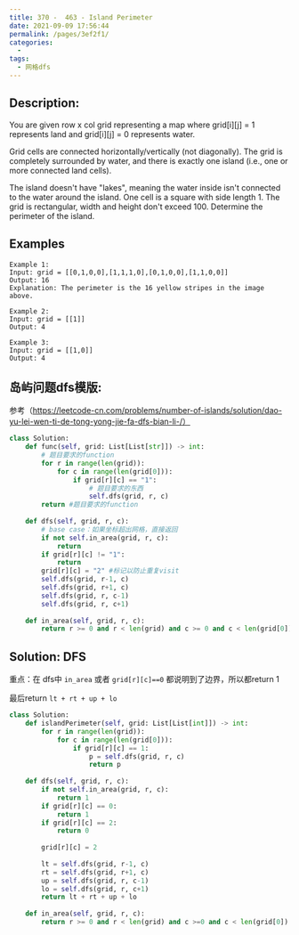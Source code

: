 ```yaml
---
title: 370 -  463 - Island Perimeter
date: 2021-09-09 17:56:44
permalink: /pages/3ef2f1/
categories:
  - 
tags:
  - 网格dfs
---
```

## Description:
You are given row x col grid representing a map where grid[i][j] = 1 represents land and grid[i][j] = 0 represents water.

Grid cells are connected horizontally/vertically (not diagonally). The grid is completely surrounded by water, and there is exactly one island (i.e., one or more connected land cells).

The island doesn't have "lakes", meaning the water inside isn't connected to the water around the island. One cell is a square with side length 1. The grid is rectangular, width and height don't exceed 100. Determine the perimeter of the island.


## Examples
```
Example 1:
Input: grid = [[0,1,0,0],[1,1,1,0],[0,1,0,0],[1,1,0,0]]
Output: 16
Explanation: The perimeter is the 16 yellow stripes in the image above.

Example 2:
Input: grid = [[1]]
Output: 4

Example 3:
Input: grid = [[1,0]]
Output: 4
```
## 岛屿问题dfs模版:
参考（https://leetcode-cn.com/problems/number-of-islands/solution/dao-yu-lei-wen-ti-de-tong-yong-jie-fa-dfs-bian-li-/）
```python
class Solution:
    def func(self, grid: List[List[str]]) -> int:
        # 题目要求的function
        for r in range(len(grid)):
            for c in range(len(grid[0])):
                if grid[r][c] == "1":
                    # 题目要求的东西
                    self.dfs(grid, r, c)
        return #题目要求的function
        
    def dfs(self, grid, r, c):
        # base case：如果坐标超出网格，直接返回
        if not self.in_area(grid, r, c):
            return
        if grid[r][c] != "1":
            return 
        grid[r][c] = "2" #标记以防止重复visit
        self.dfs(grid, r-1, c)
        self.dfs(grid, r+1, c)
        self.dfs(grid, r, c-1)
        self.dfs(grid, r, c+1)
        
    def in_area(self, grid, r, c):
        return r >= 0 and r < len(grid) and c >= 0 and c < len(grid[0])
```
## Solution: DFS
重点：在 dfs中 `in_area` 或者 `grid[r][c]==0` 都说明到了边界，所以都return 1

最后return `lt + rt + up + lo`
```python
class Solution:
    def islandPerimeter(self, grid: List[List[int]]) -> int:
        for r in range(len(grid)):
            for c in range(len(grid[0])):
                if grid[r][c] == 1:
                    p = self.dfs(grid, r, c)
                    return p
                                
    def dfs(self, grid, r, c):
        if not self.in_area(grid, r, c):
            return 1
        if grid[r][c] == 0:
            return 1
        if grid[r][c] == 2:
            return 0
            
        grid[r][c] = 2
        
        lt = self.dfs(grid, r-1, c)
        rt = self.dfs(grid, r+1, c)
        up = self.dfs(grid, r, c-1)
        lo = self.dfs(grid, r, c+1)
        return lt + rt + up + lo
        
    def in_area(self, grid, r, c):
        return r >= 0 and r < len(grid) and c >=0 and c < len(grid[0])        
```
